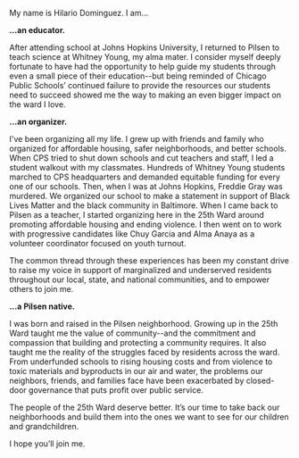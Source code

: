 My name is Hilario Dominguez. I am…

**...an educator.**

After attending school at Johns Hopkins University, I returned to Pilsen to teach science at Whitney Young, my alma mater. I consider myself deeply fortunate to have had the opportunity to help guide my students through even a small piece of their education--but being reminded of Chicago Public Schools’ continued failure to provide the resources our students need to succeed showed me the way to making an even bigger impact on the ward I love.

**...an organizer.**

I've been organizing all my life. I grew up with friends and family who organized for affordable housing, safer neighborhoods, and better schools. When CPS tried to shut down schools and cut teachers and staff, I led a student walkout with my classmates. Hundreds of Whitney Young students marched to CPS headquarters and demanded equitable funding for every one of our schools. Then, when I was at Johns Hopkins, Freddie Gray was murdered. We organized our school to make a statement in support of Black Lives Matter and the black community in Baltimore. When I came back to Pilsen as a teacher, I started organizing here in the 25th Ward around promoting affordable housing and ending violence. I then went on to work with progressive candidates like Chuy Garcia and Alma Anaya as a volunteer coordinator focused on youth turnout.

The common thread through these experiences has been my constant drive to raise my voice in support of marginalized and underserved residents throughout our local, state, and national communities, and to empower others to join me.

**...a Pilsen native.**

I was born and raised in the Pilsen neighborhood. Growing up in the 25th Ward taught me the value of community--and the commitment and compassion that building and protecting a community requires. It also taught me the reality of the struggles faced by residents across the ward. From underfunded schools to rising housing costs and from violence to toxic materials and byproducts in our air and water, the problems our neighbors, friends, and families face have been exacerbated by closed-door governance that puts profit over public service.

The people of the 25th Ward deserve better. It’s our time to take back our neighborhoods and build them into the ones we want to see for our children and grandchildren.

I hope you’ll join me.

